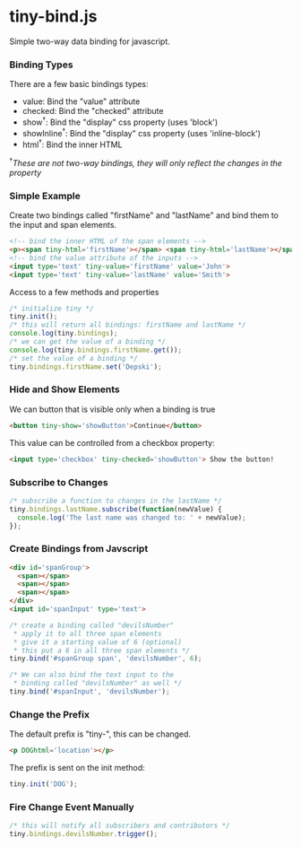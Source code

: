tiny-bind.js
============
Simple two-way data binding for javascript.
### Binding Types
There are a few basic bindings types:
* value: Bind the "value" attribute
* checked: Bind the "checked" attribute
* show<sup>†</sup>: Bind the "display" css property (uses 'block')
* showInline<sup>†</sup>: Bind the "display" css property (uses 'inline-block')
* html<sup>†</sup>: Bind the inner HTML

<sup>†</sup>*These are not two-way bindings, they will only reflect the changes in the property*

### Simple Example
Create two bindings called "firstName" and "lastName" and bind them to the input and span elements.
```html
<!-- bind the inner HTML of the span elements -->
<p><span tiny-html='firstName'></span> <span tiny-html='lastName'></span></p>
<!-- bind the value attribute of the inputs -->
<input type='text' tiny-value='firstName' value='John'>
<input type='text' tiny-value='lastName' value='Smith'>
```
Access to a few methods and properties
```js
/* initialize tiny */
tiny.init();
/* this will return all bindings: firstName and lastName */
console.log(tiny.bindings);
/* we can get the value of a binding */
console.log(tiny.bindings.firstName.get());
/* set the value of a binding */
tiny.bindings.firstName.set('Depski');
```

### Hide and Show Elements
We can button that is visible only when a binding is true
```html
<button tiny-show='showButton'>Continue</button>
```
This value can be controlled from a checkbox property:
```html
<input type='checkbox' tiny-checked='showButton'> Show the button!
```


### Subscribe to Changes
```js
/* subscribe a function to changes in the lastName */
tiny.bindings.lastName.subscribe(function(newValue) {
  console.log('The last name was changed to: ' + newValue);
});
```

### Create Bindings from Javscript
```html
<div id='spanGroup'>
  <span></span>
  <span></span>
  <span></span>
</div>
<input id='spanInput' type='text'>
```
```js
/* create a binding called "devilsNumber"
 * apply it to all three span elements
 * give it a starting value of 6 (optional)
 * this put a 6 in all three span elements */
tiny.bind('#spanGroup span', 'devilsNumber', 6);

/* We can also bind the text input to the
 * binding called "devilsNumber" as well */
tiny.bind('#spanInput', 'devilsNumber');
```
### Change the Prefix
The default prefix is "tiny-", this can be changed.
```html
<p DOGhtml='location'></p>
```
The prefix is sent on the init method:
```js
tiny.init('DOG');
```
### Fire Change Event Manually
```js
/* this will notify all subscribers and contributors */
tiny.bindings.devilsNumber.trigger();
```
